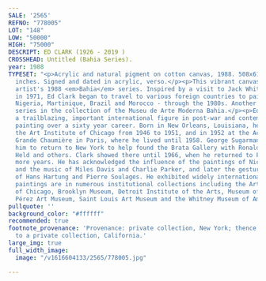 ```yaml
---
SALE: '2565'
REFNO: "778005"
LOT: "148"
LOW: "50000"
HIGH: "75000"
DESCRIPT: ED CLARK (1926 - 2019 )
CROSSHEAD: Untitled (Bahia Series).
year: 1988
TYPESET: "<p>Acrylic and natural pigment on cotton canvas, 1988. 508x610 mm; 20x24
  inches. Signed and dated in acrylic, verso.</p><p>This vibrant canvas is from the
  artist's 1988 <em>Bahia</em> series. Inspired by a visit to Jack Whitten in Crete
  in 1971, Ed Clark began to travel to various foreign countries to paint - including
  Nigeria, Martinique, Brazil and Morocco - through the 1980s. Another work from this
  series in the collection of the Museu de Arte Moderna Bahia.</p><p>Ed Clark was
  a trailblazing, important international figure in post-war and contemporary abstract
  painting over a sixty year career. Born in New Orleans, Louisiana, he studied at
  the Art Institute of Chicago from 1946 to 1951, and in 1952 at the Academy de la
  Grande Chaumière in Paris, where he lived until 1958. George Sugarman then persuaded
  him to return to New York to help found the Brata Gallery with Ronald Bladen, Al
  Held and others. Clark showed there until 1966, when he returned to France for three
  more years. He has acknowledged the influence of the paintings of Nicolas de Stael
  and the music of Miles Davis and Charlie Parker, and later the gestural abstractions
  of Hans Hartung and Pierre Soulages. He exhibited widely internationally and his
  paintings are in numerous institutional collections including the Art Institute
  of Chicago, Brooklyn Museum, Detroit Institute of the Arts, Museum of Modern Art,
  Pérez Art Museum, Saint Louis Art Museum and the Whitney Museum of American Art.</p>"
pullquote: ''
background_color: "#ffffff"
recommended: true
footnote_provenance: 'Provenance: private collection, New York; thence by descent
  to a private collection, California.'
large_img: true
full_width_image:
  image: "/v1616604133/2565/778005.jpg"

---
```

